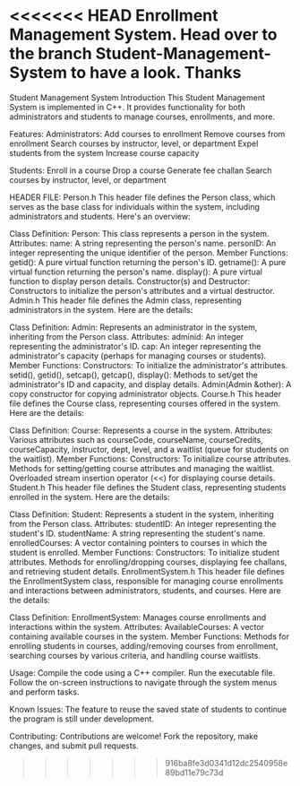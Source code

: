 <<<<<<< HEAD
Enrollment Management System. Head over to the branch Student-Management-System to have a look. Thanks
=======
Student Management System
Introduction
This Student Management System is implemented in C++. It provides functionality for both administrators and students to manage courses, enrollments, and more.

Features:
Administrators:
Add courses to enrollment
Remove courses from enrollment
Search courses by instructor, level, or department
Expel students from the system
Increase course capacity


Students:
Enroll in a course
Drop a course
Generate fee challan
Search courses by instructor, level, or department

HEADER FILE:
Person.h
This header file defines the Person class, which serves as the base class for individuals within the system, including administrators and students. Here's an overview:

Class Definition:
Person: This class represents a person in the system.
Attributes:
name: A string representing the person's name.
personID: An integer representing the unique identifier of the person.
Member Functions:
getid(): A pure virtual function returning the person's ID.
getname(): A pure virtual function returning the person's name.
display(): A pure virtual function to display person details.
Constructor(s) and Destructor: Constructors to initialize the person's attributes and a virtual destructor.
Admin.h
This header file defines the Admin class, representing administrators in the system. Here are the details:

Class Definition:
Admin: Represents an administrator in the system, inheriting from the Person class.
Attributes:
adminid: An integer representing the administrator's ID.
cap: An integer representing the administrator's capacity (perhaps for managing courses or students).
Member Functions:
Constructors: To initialize the administrator's attributes.
setid(), getid(), setcap(), getcap(), display(): Methods to set/get the administrator's ID and capacity, and display details.
Admin(Admin &other): A copy constructor for copying administrator objects.
Course.h
This header file defines the Course class, representing courses offered in the system. Here are the details:

Class Definition:
Course: Represents a course in the system.
Attributes:
Various attributes such as courseCode, courseName, courseCredits, courseCapacity, instructor, dept, level, and a waitlist (queue for students on the waitlist).
Member Functions:
Constructors: To initialize course attributes.
Methods for setting/getting course attributes and managing the waitlist.
Overloaded stream insertion operator (<<) for displaying course details.
Student.h
This header file defines the Student class, representing students enrolled in the system. Here are the details:

Class Definition:
Student: Represents a student in the system, inheriting from the Person class.
Attributes:
studentID: An integer representing the student's ID.
studentName: A string representing the student's name.
enrolledCourses: A vector containing pointers to courses in which the student is enrolled.
Member Functions:
Constructors: To initialize student attributes.
Methods for enrolling/dropping courses, displaying fee challans, and retrieving student details.
EnrollmentSystem.h
This header file defines the EnrollmentSystem class, responsible for managing course enrollments and interactions between administrators, students, and courses. Here are the details:

Class Definition:
EnrollmentSystem: Manages course enrollments and interactions within the system.
Attributes:
AvailableCourses: A vector containing available courses in the system.
Member Functions:
Methods for enrolling students in courses, adding/removing courses from enrollment, searching courses by various criteria, and handling course waitlists.

Usage:
Compile the code using a C++ compiler.
Run the executable file.
Follow the on-screen instructions to navigate through the system menus and perform tasks.

Known Issues:
The feature to reuse the saved state of students to continue the program is still under development.

Contributing:
Contributions are welcome! Fork the repository, make changes, and submit pull requests.
>>>>>>> 916ba8fe3d0341d12dc2540958e89bd11e79c73d
